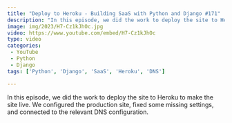 ```yaml
---
title: "Deploy to Heroku - Building SaaS with Python and Django #171"
description: "In this episode, we did the work to deploy the site to Heroku to make the site live. We configured the production site, fixed some missing settings, and connected to the relevant DNS configuration."
image: img/2023/H7-Cz1kJhOc.jpg
video: https://www.youtube.com/embed/H7-Cz1kJhOc
type: video
categories:
 - YouTube
 - Python
 - Django
tags: ['Python', 'Django', 'SaaS', 'Heroku', 'DNS']

---
```


In this episode, we did the work to deploy the site to Heroku to make the site live. We configured the production site, fixed some missing settings, and connected to the relevant DNS configuration.
